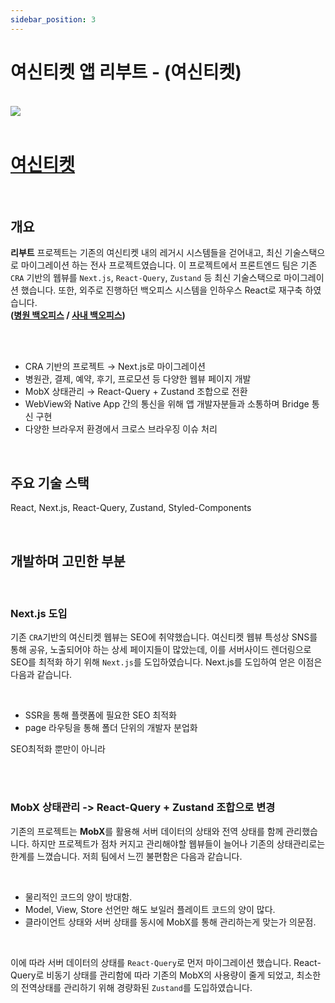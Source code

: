 ```yaml
---
sidebar_position: 3
---
```


# 여신티켓 앱 리부트 - (여신티켓)

<br/>

<img src="/img/about/portfolio/yeoshin/reboot.jpg"/>

<br/>
<br/>

# [여신티켓](https://www.yeoshin.co.kr/)

<br/>

## 개요

**리부트** 프로젝트는 기존의 여신티켓 내의 레거시 시스템들을 걷어내고, 최신 기술스택으로 마이그레이션 하는 전사 프로젝트였습니다.
이 프로젝트에서 프론트엔드 팀은 기존 `CRA` 기반의 웹뷰를 `Next.js`, `React-Query`, `Zustand` 등 최신 기술스택으로 마이그레이션 했습니다.
또한, 외주로 진행하던 백오피스 시스템을 인하우스 React로 재구축 하였습니다.<br/> **([병원 백오피스](/about/portfolio/admin_plus) / [사내 백오피스](/about/portfolio/admin_company))**

<br/>
<br/>

- CRA 기반의 프로젝트 → Next.js로 마이그레이션
- 병원관, 결제, 예약, 후기, 프로모션 등 다양한 웹뷰 페이지 개발
- MobX 상태관리 → React-Query + Zustand 조합으로 전환
- WebView와 Native App 간의 통신을 위해 앱 개발자분들과 소통하며 Bridge 통신 구현
- 다양한 브라우저 환경에서 크로스 브라우징 이슈 처리

<br/>

## 주요 기술 스택

React, Next.js, React-Query, Zustand, Styled-Components

<br/>

## 개발하며 고민한 부분

<br/>

### Next.js 도입

기존 `CRA`기반의 여신티켓 웹뷰는 SEO에 취약했습니다.
여신티켓 웹뷰 특성상 SNS를 통해 공유, 노출되어야 하는 상세 페이지들이 많았는데, 이를 서버사이드 렌더링으로
SEO를 최적화 하기 위해 `Next.js`를 도입하였습니다. Next.js를 도입하여 얻은 이점은 다음과 같습니다.

<br/>

- SSR을 통해 플랫폼에 필요한 SEO 최적화
- page 라우팅을 통해 폴더 단위의 개발자 분업화

SEO최적화 뿐만이 아니라

<br/>
<br/>

### MobX 상태관리 -> React-Query + Zustand 조합으로 변경

기존의 프로젝트는 <strong>MobX</strong>를 활용해 서버 데이터의 상태와 전역 상태를 함께 관리했습니다.
하지만 프로젝트가 점차 커지고 관리해야할 웹뷰들이 늘어나 기존의 상태관리로는 한계를 느꼈습니다.
저희 팀에서 느낀 불편함은 다음과 같습니다.

<br/>

- 물리적인 코드의 양이 방대함.
- Model, View, Store 선언만 해도 보일러 플레이트 코드의 양이 많다.
- 클라이언트 상태와 서버 상태를 동시에 MobX를 통해 관리하는게 맞는가 의문점.

<br/>

이에 따라 서버 데이터의 상태를 `React-Query`로 먼저 마이그레이션 했습니다.
React-Query로 비동기 상태를 관리함에 따라 기존의 MobX의 사용량이 줄게 되었고,
최소한의 전역상태를 관리하기 위해 경량화된 `Zustand`를 도입하였습니다.

<br/>
